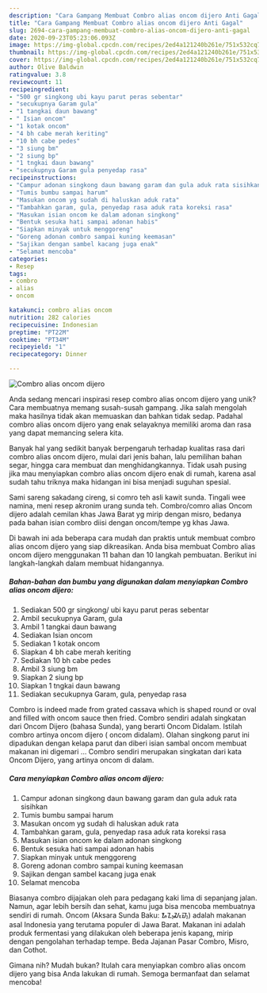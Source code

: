 ```yaml
---
description: "Cara Gampang Membuat Combro alias oncom dijero Anti Gagal"
title: "Cara Gampang Membuat Combro alias oncom dijero Anti Gagal"
slug: 2694-cara-gampang-membuat-combro-alias-oncom-dijero-anti-gagal
date: 2020-09-23T05:23:06.093Z
image: https://img-global.cpcdn.com/recipes/2ed4a121240b261e/751x532cq70/combro-alias-oncom-dijero-foto-resep-utama.jpg
thumbnail: https://img-global.cpcdn.com/recipes/2ed4a121240b261e/751x532cq70/combro-alias-oncom-dijero-foto-resep-utama.jpg
cover: https://img-global.cpcdn.com/recipes/2ed4a121240b261e/751x532cq70/combro-alias-oncom-dijero-foto-resep-utama.jpg
author: Olive Baldwin
ratingvalue: 3.8
reviewcount: 11
recipeingredient:
- "500 gr singkong ubi kayu parut peras sebentar"
- "secukupnya Garam gula"
- "1 tangkai daun bawang"
- " Isian oncom"
- "1 kotak oncom"
- "4 bh cabe merah keriting"
- "10 bh cabe pedes"
- "3 siung bm"
- "2 siung bp"
- "1 tngkai daun bawang"
- "secukupnya Garam gula penyedap rasa"
recipeinstructions:
- "Campur adonan singkong daun bawang garam dan gula aduk rata sisihkan"
- "Tumis bumbu sampai harum"
- "Masukan oncom yg sudah di haluskan aduk rata"
- "Tambahkan garam, gula, penyedap rasa aduk rata koreksi rasa"
- "Masukan isian oncom ke dalam adonan singkong"
- "Bentuk sesuka hati sampai adonan habis"
- "Siapkan minyak untuk menggoreng"
- "Goreng adonan combro sampai kuning keemasan"
- "Sajikan dengan sambel kacang juga enak"
- "Selamat mencoba"
categories:
- Resep
tags:
- combro
- alias
- oncom

katakunci: combro alias oncom 
nutrition: 282 calories
recipecuisine: Indonesian
preptime: "PT22M"
cooktime: "PT34M"
recipeyield: "1"
recipecategory: Dinner

---
```



![Combro alias oncom dijero](https://img-global.cpcdn.com/recipes/2ed4a121240b261e/751x532cq70/combro-alias-oncom-dijero-foto-resep-utama.jpg)

Anda sedang mencari inspirasi resep combro alias oncom dijero yang unik? Cara membuatnya memang susah-susah gampang. Jika salah mengolah maka hasilnya tidak akan memuaskan dan bahkan tidak sedap. Padahal combro alias oncom dijero yang enak selayaknya memiliki aroma dan rasa yang dapat memancing selera kita.

Banyak hal yang sedikit banyak berpengaruh terhadap kualitas rasa dari combro alias oncom dijero, mulai dari jenis bahan, lalu pemilihan bahan segar, hingga cara membuat dan menghidangkannya. Tidak usah pusing jika mau menyiapkan combro alias oncom dijero enak di rumah, karena asal sudah tahu triknya maka hidangan ini bisa menjadi suguhan spesial.

Sami sareng sakadang cireng, si comro teh asli kawit sunda. Tingali wee namina, meni resep akronim urang sunda teh. Combro/comro alias Oncom dijero adalah cemilan khas Jawa Barat yg mirip dengan misro, bedanya pada bahan isian combro diisi dengan oncom/tempe yg khas Jawa.


Di bawah ini ada beberapa cara mudah dan praktis untuk membuat combro alias oncom dijero yang siap dikreasikan. Anda bisa membuat Combro alias oncom dijero menggunakan 11 bahan dan 10 langkah pembuatan. Berikut ini langkah-langkah dalam membuat hidangannya.

<!--inarticleads1-->

##### Bahan-bahan dan bumbu yang digunakan dalam menyiapkan Combro alias oncom dijero:

1. Sediakan 500 gr singkong/ ubi kayu parut peras sebentar
1. Ambil secukupnya Garam, gula
1. Ambil 1 tangkai daun bawang
1. Sediakan  Isian oncom
1. Sediakan 1 kotak oncom
1. Siapkan 4 bh cabe merah keriting
1. Sediakan 10 bh cabe pedes
1. Ambil 3 siung bm
1. Siapkan 2 siung bp
1. Siapkan 1 tngkai daun bawang
1. Sediakan secukupnya Garam, gula, penyedap rasa


Combro is indeed made from grated cassava which is shaped round or oval and filled with oncom sauce then fried. Combro sendiri adalah singkatan dari Oncom Dijero (bahasa Sunda), yang berarti Oncom Didalam. Istilah combro artinya oncom dijero ( oncom didalam). Olahan singkong parut ini dipadukan dengan kelapa parut dan diberi isian sambal oncom membuat makanan ini digemari … Combro sendiri merupakan singkatan dari kata Oncom Dijero, yang artinya oncom di dalam. 

<!--inarticleads2-->

##### Cara menyiapkan Combro alias oncom dijero:

1. Campur adonan singkong daun bawang garam dan gula aduk rata sisihkan
1. Tumis bumbu sampai harum
1. Masukan oncom yg sudah di haluskan aduk rata
1. Tambahkan garam, gula, penyedap rasa aduk rata koreksi rasa
1. Masukan isian oncom ke dalam adonan singkong
1. Bentuk sesuka hati sampai adonan habis
1. Siapkan minyak untuk menggoreng
1. Goreng adonan combro sampai kuning keemasan
1. Sajikan dengan sambel kacang juga enak
1. Selamat mencoba


Biasanya combro dijajakan oleh para pedagang kaki lima di sepanjang jalan. Namun, agar lebih bersih dan sehat, kamu juga bisa mencoba membuatnya sendiri di rumah. Oncom (Aksara Sunda Baku: ᮇᮔ᮪ᮎᮧᮙ᮪) adalah makanan asal Indonesia yang terutama populer di Jawa Barat. Makanan ini adalah produk fermentasi yang dilakukan oleh beberapa jenis kapang, mirip dengan pengolahan terhadap tempe. Beda Jajanan Pasar Combro, Misro, dan Cothot. 

Gimana nih? Mudah bukan? Itulah cara menyiapkan combro alias oncom dijero yang bisa Anda lakukan di rumah. Semoga bermanfaat dan selamat mencoba!
